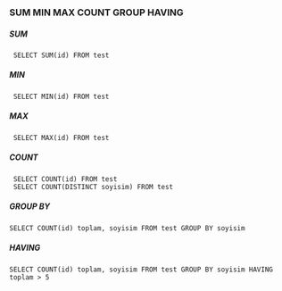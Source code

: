 ### SUM MIN MAX COUNT GROUP HAVING

##### SUM

```
 SELECT SUM(id) FROM test 
```
##### MIN

```
 SELECT MIN(id) FROM test 
```
##### MAX

```
 SELECT MAX(id) FROM test 
```
##### COUNT

```
 SELECT COUNT(id) FROM test 
 SELECT COUNT(DISTINCT soyisim) FROM test 
```

##### GROUP BY

```
SELECT COUNT(id) toplam, soyisim FROM test GROUP BY soyisim
```



##### HAVING

```
SELECT COUNT(id) toplam, soyisim FROM test GROUP BY soyisim HAVING toplam > 5
```




















